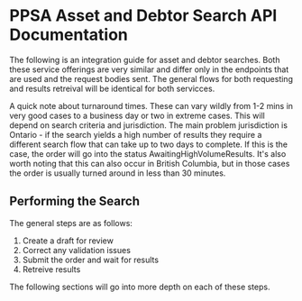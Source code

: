 # PPSA Asset and Debtor Search API Documentation

The following is an integration guide for asset and debtor searches. Both these service offerings are very similar and differ only in the endpoints that are used and the request bodies sent. The general flows for both requesting and results retreival will be identical for both servicces.

A quick note about turnaround times. These can vary wildly from 1-2 mins in very good cases to a business day or two in extreme cases. This will depend on search criteria and jurisdiction. The main problem jurisdiction is Ontario - if the search yields a high number of results they require a different search flow that can take up to two days to complete. If this is the case, the order will go into the status AwaitingHighVolumeResults. It's also worth noting that this can also occur in British Columbia, but in those cases the order is usually turned around in less than 30 minutes.

## Performing the Search

The general steps are as follows:
1. Create a draft for review
2. Correct any validation issues
3. Submit the order and wait for results
4. Retreive results

The following sections will go into more depth on each of these steps.
